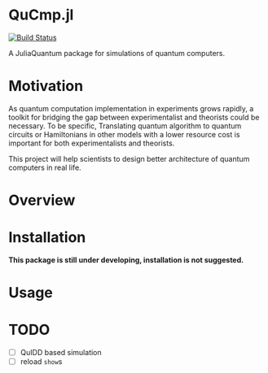 # QuCmp.jl

[![Build Status](https://travis-ci.org/JuliaQuantum/QuCmp.jl.svg?branch=master)](https://travis-ci.org/JuliaQuantum/QuCmp.jl)

A JuliaQuantum package for simulations of quantum computers.

# Motivation

As quantum computation implementation in experiments grows rapidly, a toolkit for bridging the gap between experimentalist and theorists could be necessary. To be specific, Translating quantum algorithm to quantum circuits or Hamiltonians in other models with a lower resource cost is important for both experimentalists and theorists.

This project will help scientists to design better architecture of quantum computers in real life.

# Overview

# Installation

**This package is still under developing, installation is not suggested.**

# Usage

# TODO

- [ ] QuIDD based simulation
- [ ] reload `show`s

